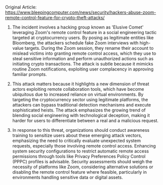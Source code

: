 Original Article: https://www.bleepingcomputer.com/news/security/hackers-abuse-zoom-remote-control-feature-for-crypto-theft-attacks/

1) The incident involves a hacking group known as 'Elusive Comet' leveraging Zoom's remote control feature in a social engineering tactic targeted at cryptocurrency users. By posing as legitimate entities like Bloomberg, the attackers schedule fake Zoom interviews with high-value targets. During the Zoom session, they rename their account to mislead victims into granting remote control access, which they use to steal sensitive information and perform unauthorized actions such as initiating crypto transactions. The attack is subtle because it mimicks routine Zoom notifications, exploiting user complacency in approving familiar prompts.

2) This attack matters because it highlights a new dimension of threat actors exploiting remote collaboration tools, which have become ubiquitous due to increased reliance on virtual environments. By targeting the cryptocurrency sector using legitimate platforms, the attackers can bypass traditional detection mechanisms and execute sophisticated heists. The attack emphasizes the growing trend of blending social engineering with technological deception, making it harder for users to differentiate between a real and a malicious request.

3) In response to this threat, organizations should conduct awareness training to sensitize users about these emerging attack vectors, emphasizing the need to critically evaluate unexpected system requests, especially those involving remote control access. Enhancing system security configurations to restrict automatic remote access permissions through tools like Privacy Preferences Policy Control (PPPC) profiles is advisable. Security assessments should weigh the necessity of platforms like Zoom, considering alternative solutions or disabling the remote control feature where feasible, particularly in environments handling sensitive data or digital assets.